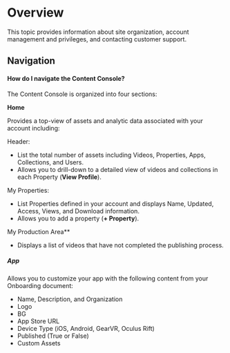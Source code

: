 # Overview

This topic provides information about site organization, account management and privileges, and contacting customer support.

##	Navigation

#### How do I navigate the Content Console?

The Content Console is organized into four sections:

**Home**

Provides a top-view of assets and analytic data associated with your account including:

Header:                           

* List the total number of assets including Videos, Properties, Apps, Collections, and Users.               
* Allows you to drill-down to a detailed view of videos and collections in each Property (**View Profile**).

My Properties:

* List Properties defined in your account and displays Name, Updated, Access, Views, and Download information.  
* Allows you to add a property (**+ Property**).

My Production Area**         

* Displays a list of videos that have not completed the publishing process.                                         

##### App

Allows you to customize your app with the following content from your Onboarding document:

* Name, Description, and Organization
* Logo
* BG
* App Store URL
* Device Type (iOS, Android, GearVR, Oculus Rift)
* Published (True or False)
* Custom Assets
